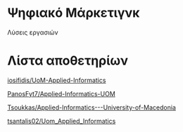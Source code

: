 # Ψηφιακό Μάρκετιγνκ

Λύσεις εργασιών

# Λίστα αποθετηρίων

[iosifidis/UoM-Applied-Informatics](https://github.com/iosifidis/UoM-Applied-Informatics/tree/main/s5/Digital%20Marketing)

[PanosFyt7/Applied-Informatics-UOM](https://github.com/PanosFyt7/Applied-Informatics-UOM/tree/main/5th_semester/Digital%20Marketing)

[Tsoukkas/Applied-Informatics---University-of-Macedonia](https://github.com/Tsoukkas/Applied-Informatics---University-of-Macedonia/tree/master/projects/Digital%20Marketing%2CMetaverse)

[tsantalis02/Uom_Applied_Informatics](https://github.com/tsantalis02/Uom_Applied_Informatics/tree/main/Semester_05/Digital_Marketing)